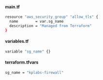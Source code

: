 
#### main.tf
```sh
resource "aws_security_group" "allow_tls" {
  name        = var.sg_name
  description = "Managed from Terraform"
}
```

#### variables.tf
```sh
variable "sg_name" {}
```

#### terraform.tfvars
```sh
sg_name = "kplabs-firewall"
```